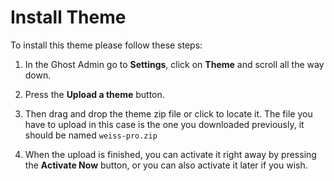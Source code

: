 # Install Theme

To install this theme please follow these steps:

1. In the Ghost Admin go to **Settings**, click on **Theme** and scroll all the way down.

2. Press the **Upload a theme** button.

3. Then drag and drop the theme zip file or click to locate it. The file you have to upload in this case is the one you downloaded previously, it should be named `weiss-pro.zip`

4. When the upload is finished, you can activate it right away by pressing the **Activate Now** button, or you can also activate it later if you wish.

